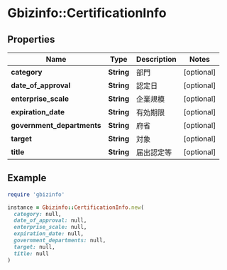 # Gbizinfo::CertificationInfo

## Properties

| Name | Type | Description | Notes |
| ---- | ---- | ----------- | ----- |
| **category** | **String** | 部門 | [optional] |
| **date_of_approval** | **String** | 認定日 | [optional] |
| **enterprise_scale** | **String** | 企業規模 | [optional] |
| **expiration_date** | **String** | 有効期限 | [optional] |
| **government_departments** | **String** | 府省 | [optional] |
| **target** | **String** | 対象 | [optional] |
| **title** | **String** | 届出認定等 | [optional] |

## Example

```ruby
require 'gbizinfo'

instance = Gbizinfo::CertificationInfo.new(
  category: null,
  date_of_approval: null,
  enterprise_scale: null,
  expiration_date: null,
  government_departments: null,
  target: null,
  title: null
)
```

